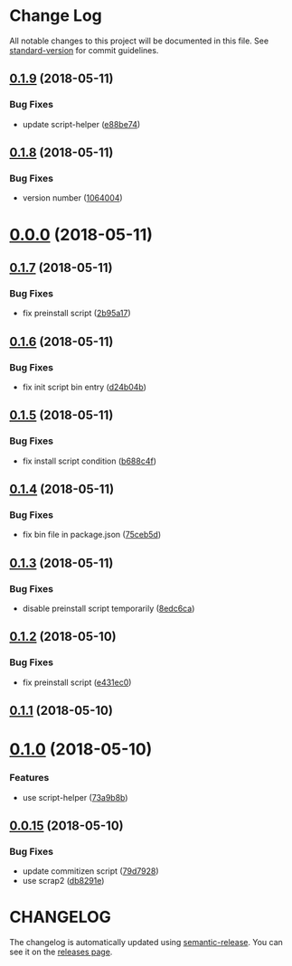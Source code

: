 # Change Log

All notable changes to this project will be documented in this file. See [standard-version](https://github.com/conventional-changelog/standard-version) for commit guidelines.

<a name="0.1.9"></a>
## [0.1.9](https://github.com/ozum/moe-scripts/compare/v0.1.8...v0.1.9) (2018-05-11)


### Bug Fixes

* update script-helper ([e88be74](https://github.com/ozum/moe-scripts/commit/e88be74))



<a name="0.1.8"></a>
## [0.1.8](https://github.com/ozum/moe-scripts/compare/v0.0.0...v0.1.8) (2018-05-11)


### Bug Fixes

* version number ([1064004](https://github.com/ozum/moe-scripts/commit/1064004))



<a name="0.0.0"></a>
# [0.0.0](https://github.com/ozum/moe-scripts/compare/v0.1.7...v0.0.0) (2018-05-11)



<a name="0.1.7"></a>
## [0.1.7](https://github.com/ozum/moe-scripts/compare/v0.1.6...v0.1.7) (2018-05-11)


### Bug Fixes

* fix preinstall script ([2b95a17](https://github.com/ozum/moe-scripts/commit/2b95a17))



<a name="0.1.6"></a>
## [0.1.6](https://github.com/ozum/moe-scripts/compare/v0.1.5...v0.1.6) (2018-05-11)


### Bug Fixes

* fix init script bin entry ([d24b04b](https://github.com/ozum/moe-scripts/commit/d24b04b))



<a name="0.1.5"></a>
## [0.1.5](https://github.com/ozum/moe-scripts/compare/v0.1.4...v0.1.5) (2018-05-11)


### Bug Fixes

* fix install script condition ([b688c4f](https://github.com/ozum/moe-scripts/commit/b688c4f))



<a name="0.1.4"></a>
## [0.1.4](https://github.com/ozum/moe-scripts/compare/v0.1.3...v0.1.4) (2018-05-11)


### Bug Fixes

* fix bin file in package.json ([75ceb5d](https://github.com/ozum/moe-scripts/commit/75ceb5d))



<a name="0.1.3"></a>
## [0.1.3](https://github.com/ozum/moe-scripts/compare/v0.1.2...v0.1.3) (2018-05-11)


### Bug Fixes

* disable preinstall script temporarily ([8edc6ca](https://github.com/ozum/moe-scripts/commit/8edc6ca))



<a name="0.1.2"></a>
## [0.1.2](https://github.com/ozum/moe-scripts/compare/v0.1.1...v0.1.2) (2018-05-10)


### Bug Fixes

* fix preinstall script ([e431ec0](https://github.com/ozum/moe-scripts/commit/e431ec0))



<a name="0.1.1"></a>
## [0.1.1](https://github.com/ozum/moe-scripts/compare/v0.1.0...v0.1.1) (2018-05-10)



<a name="0.1.0"></a>
# [0.1.0](https://github.com/ozum/moe-scripts/compare/v0.0.61...v0.1.0) (2018-05-10)


### Features

* use script-helper ([73a9b8b](https://github.com/ozum/moe-scripts/commit/73a9b8b))



<a name="0.0.15"></a>
## [0.0.15](https://github.com/ozum/scrap/compare/v0.0.14...v0.0.15) (2018-05-10)


### Bug Fixes

* update commitizen script ([79d7928](https://github.com/ozum/scrap/commit/79d7928))
* use scrap2 ([db8291e](https://github.com/ozum/scrap/commit/db8291e))



# CHANGELOG

The changelog is automatically updated using [semantic-release](https://github.com/semantic-release/semantic-release).
You can see it on the [releases page](../../releases).
